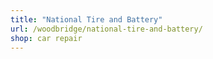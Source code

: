```yaml
---
title: "National Tire and Battery"
url: /woodbridge/national-tire-and-battery/
shop: car repair
---
```

